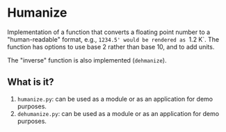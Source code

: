 # Humanize

Implementation of a function that converts a floating point number
to a "human-readable" format, e.g., `1234.5' would be rendered as
`1.2 K`.  The function has options to use base 2 rather than base
10, and to add units.

The "inverse" function is also implemented (`dehmanize`).

## What is it?

1. `humanize.py`: can be used as a module or as an application for
   demo purposes.
1. `dehumanize.py`: can be used as a module or as an application for
   demo purposes.
